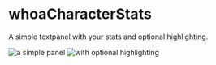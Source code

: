 # whoaCharacterStats
A simple textpanel with your stats and optional highlighting.

![a simple panel](https://raw.githubusercontent.com/wiki/whoarrior/whoaCharacterStats/panel.jpg)
![with optional highlighting](https://raw.githubusercontent.com/wiki/whoarrior/whoaCharacterStats/highlighting.jpg)
